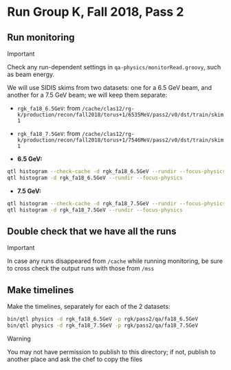# Run Group K, Fall 2018, Pass 2

## Run monitoring

> [!IMPORTANT]
> Check any run-dependent settings in `qa-physics/monitorRead.groovy`, such as beam energy.

We will use SIDIS skims from two datasets: one for a 6.5 GeV beam, and another for a 7.5 GeV beam; we will keep them separate:
- `rgk_fa18_6.5GeV`: from `/cache/clas12/rg-k/production/recon/fall2018/torus+1/6535MeV/pass2/v0/dst/train/skim1`
- `rgk_fa18_7.5GeV`: from `/cache/clas12/rg-k/production/recon/fall2018/torus+1/7546MeV/pass2/v0/dst/train/skim1`

- **6.5 GeV:**
```bash
qtl histogram --check-cache -d rgk_fa18_6.5GeV --rundir --focus-physics 
qtl histogram -d rgk_fa18_6.5GeV --rundir --focus-physics 
```

- **7.5 GeV:**
```bash
qtl histogram --check-cache -d rgk_fa18_7.5GeV --rundir --focus-physics 
qtl histogram -d rgk_fa18_7.5GeV --rundir --focus-physics 
```

## Double check that we have all the runs

> [!IMPORTANT]
> In case any runs disappeared from `/cache` while running monitoring, be sure to cross check the output
> runs with those from `/mss`

## Make timelines

Make the timelines, separately for each of the 2 datasets:
```bash
bin/qtl physics -d rgk_fa18_6.5GeV -p rgk/pass2/qa/fa18_6.5GeV
bin/qtl physics -d rgk_fa18_7.5GeV -p rgk/pass2/qa/fa18_7.5GeV
```

> [!WARNING]
> You may not have permission to publish to this directory; if not, publish to another place and ask the chef to copy the files
